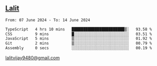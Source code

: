 ## [Lalit](https://lalit.sh)

<!--START_SECTION:waka-->

```txt
From: 07 June 2024 - To: 14 June 2024

TypeScript   4 hrs 10 mins   ███████████████████████▒░   93.58 %
CSS          9 mins          █░░░░░░░░░░░░░░░░░░░░░░░░   03.51 %
JavaScript   5 mins          ▒░░░░░░░░░░░░░░░░░░░░░░░░   01.92 %
Git          2 mins          ▒░░░░░░░░░░░░░░░░░░░░░░░░   00.79 %
Assembly     0 secs          ░░░░░░░░░░░░░░░░░░░░░░░░░   00.19 %
```

<!--END_SECTION:waka-->

lalitvijay9480@gmail.com
